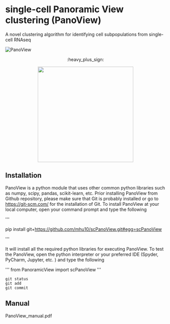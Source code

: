 # single-cell Panoramic View clustering (PanoView) #
A novel clustering algorithm for identifying cell subpopulations from single-cell RNAseq


![PanoView](https://github.com/mhu10/scPanoView/blob/master/PanoView.jpg)
<p align="center">
  :heavy_plus_sign:

<p align="center">
  <img width="300" height="300" src="https://github.com/mhu10/scPanoView/blob/master/OLMC.gif">
</p>


## Installation ##
PanoView is a python module that uses other common python libraries such as numpy, scipy, pandas, scikit-learn, etc. Prior installing PanoView from Github repository, please make sure that Git is probably installed or go to https://git-scm.com/  for the installation of Git.
To install PanoView at your local computer, open your command prompt and type the following

'''

pip install git+https://github.com/mhu10/scPanoView.git#egg=scPanoView

'''

It will install all the required python libraries for executing PanoView. To test the PanoView, open the python interpreter or your preferred IDE (Spyder, PyCharm, Jupyter, etc. ) and type the following

'''
from PanoramicView import scPanoView
'''


```
git status
git add
git commit
```

## Manual ##

PanoView_manual.pdf
